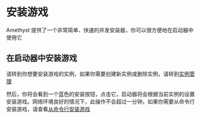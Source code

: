 # 安装游戏

Amethyst 提供了一个非常简单、快速的并发安装器，你可以很方便地在启动器中使用它

## 在启动器中安装游戏

请转到你想要安装游戏的实例，如果你需要创建新实例或删除实例，请转到[实例管理](https://github.com/Broken-Deer/magical-launcher#实例管理)

然后，你将会看到一个蓝色的安装按钮，点击它，启动器将会根据当前实例的设置安装游戏。网络环境良好的情况下，此操作不会超过一分钟。如果你需要从命令行安装游戏，请查看[从命令行安装游戏](/guide/cli/install-game)

